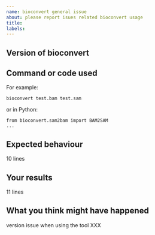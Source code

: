 ```yaml
---
name: bioconvert general issue
about: please report isues related bioconvert usage
title:
labels:
---
```



## Version of bioconvert


## Command or code used

For example:
```
bioconvert test.bam test.sam
```

or in Python:

```
from bioconvert.sam2bam import BAM2SAM
...
```

## Expected behaviour

10 lines

## Your results

11 lines

## What you think might have happened

version issue when using the tool XXX
